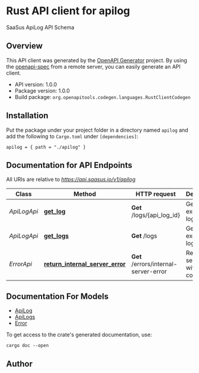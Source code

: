 # Rust API client for apilog

SaaSus ApiLog API Schema


## Overview

This API client was generated by the [OpenAPI Generator](https://openapi-generator.tech) project.  By using the [openapi-spec](https://openapis.org) from a remote server, you can easily generate an API client.

- API version: 1.0.0
- Package version: 1.0.0
- Build package: `org.openapitools.codegen.languages.RustClientCodegen`

## Installation

Put the package under your project folder in a directory named `apilog` and add the following to `Cargo.toml` under `[dependencies]`:

```
apilog = { path = "./apilog" }
```

## Documentation for API Endpoints

All URIs are relative to *https://api.saasus.io/v1/apilog*

Class | Method | HTTP request | Description
------------ | ------------- | ------------- | -------------
*ApiLogApi* | [**get_log**](docs/ApiLogApi.md#get_log) | **Get** /logs/{api_log_id} | Get API execution log
*ApiLogApi* | [**get_logs**](docs/ApiLogApi.md#get_logs) | **Get** /logs | Get API execution log list
*ErrorApi* | [**return_internal_server_error**](docs/ErrorApi.md#return_internal_server_error) | **Get** /errors/internal-server-error | Returns a server error with status code 500


## Documentation For Models

 - [ApiLog](docs/ApiLog.md)
 - [ApiLogs](docs/ApiLogs.md)
 - [Error](docs/Error.md)


To get access to the crate's generated documentation, use:

```
cargo doc --open
```

## Author



